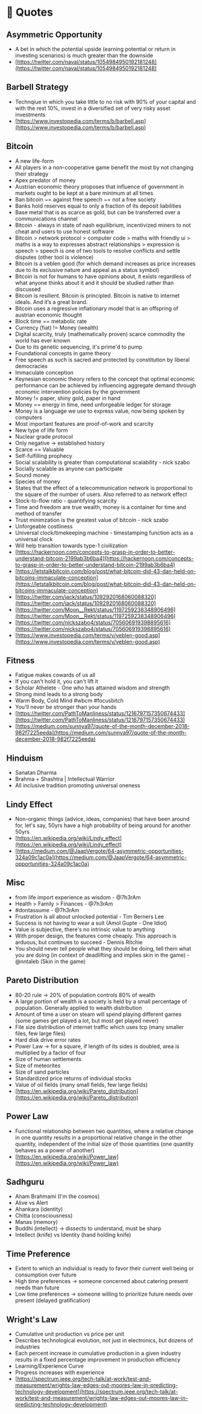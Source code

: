 # 💭 Quotes
## Asymmetric Opportunity
* A bet in which the potential upside (earning potential or return in investing scenarios) is much greater than the downside
* [https://twitter.com/naval/status/1054984950192181248](https://twitter.com/naval/status/1054984950192181248)

## Barbell Strategy
* Technqiue in which you take little to no risk with 90% of your capital and with the rest 10%, invest in a diversified set of very risky asset investments
* [https://www.investopedia.com/terms/b/barbell.asp](https://www.investopedia.com/terms/b/barbell.asp)

## Bitcoin
* A new life-form
* All players in a non-cooperative game benefit the most by not changing their strategy
* Apex predator of money
* Austrian economic theory proposes that influence of government in markets ought to be kept at a bare minimum at all times
* Ban bitcoin ~= against free speech ~= not a free society
* Banks hold reserves equal to only a fraction of its deposit liabilities
* Base metal that is as scarce as gold, but can be transferred over a communications channel
* Bitcoin - always in state of nash equilibrium, incentivized miners to not cheat and users to use honest software
* Bitcoin > network protocol > computer code > maths with friendly ui > maths is a way to expresses abstract relationships > expression is speech > speech is one of two tools to resolve conflicts and settle disputes (other tool is violence)
* Bitcoin is a veblen good (for which demand increases as price increases due to its exclusive nature and appeal as a status symbol)
* Bitcoin is not for humans to have opinions about, it exists regardless of what anyone thinks about it and it should be studied rather than discussed
* Bitcoin is resilient. Bitcoin is principled. Bitcoin is native to internet ideals. And it’s a great brand.
* Bitcoin uses a regressive inflationary model that is an offspring of austrian economic thought
* Block time == metabolic rate
* Currency (fiat) != Money (wealth)
* Digital scarcity, truly (mathematically proven) scarce commodity the world has ever known
* Due to its genetic sequencing, it's prime'd to pump
* Foundational concepts in game theory
* Free speech as such is sacred and protected by constitution by liberal democracies
* Immaculate conception
* Keynesian economic theory refers to the concept that optimal economic performance can be achieved by influencing aggregate demand through economic intervention policies by the government
* Money != paper, shiny gold, paper in hand
* Money == energy in time, need unforgeable ledger for storage
* Money is a language we use to express value, now being spoken by computers
* Most important features are proof-of-work and scarcity
* New type of life form
* Nuclear grade protocol
* Only negative -> established history
* Scarce == Valuable
* Self-fulfilling prophecy
* Social scalability is greater than computational scalability - nick szabo
* Socially scalable as anyone can participate
* Sound money
* Species of money
* States that the effect of a telecommunication network is proportional to the square of the number of users. Also referred to as network effect
* Stock-to-flow ratio - quantifying scarcity
* Time and freedom are true wealth, money is a container for time and method of transfer
* Trust minimzation is the greatest value of bitcoin - nick szabo
* Unforgeable costliness
* Universal clock/timekeeping machine - timestamping function acts as a universal clock
* Will help transition towards type-1 civilization
* [https://hackernoon.com/concepts-to-grasp-in-order-to-better-understand-bitcoin-2199ab3b6ba4](https://hackernoon.com/concepts-to-grasp-in-order-to-better-understand-bitcoin-2199ab3b6ba4)
* [https://letstalkbitcoin.com/blog/post/what-bitcoin-did-43-dan-held-on-bitcoins-immaculate-conception](https://letstalkbitcoin.com/blog/post/what-bitcoin-did-43-dan-held-on-bitcoins-immaculate-conception)
* [https://twitter.com/jack/status/1092920168060088320](https://twitter.com/jack/status/1092920168060088320)
* [https://twitter.com/Moon__Rekt/status/1197259238348906496](https://twitter.com/Moon__Rekt/status/1197259238348906496)
* [https://twitter.com/nickszabo4/status/705606919398895616](https://twitter.com/nickszabo4/status/705606919398895616)
* [https://www.investopedia.com/terms/v/veblen-good.asp](https://www.investopedia.com/terms/v/veblen-good.asp)

## Fitness
* Fatigue makes cowards of us all
* If you can't hold it, you can't lift it
* Scholar Athelete - One who has attained wisdom and strength
* Strong mind leads to a strong body
* Warm Body, Cold Mind #wbcm #focusbitch
* You'll never be stronger than your hands
* [https://twitter.com/PathToManliness/status/1216797157350674433](https://twitter.com/PathToManliness/status/1216797157350674433)
* [https://medium.com/sunnya97/quote-of-the-month-december-2018-982f7225eeda](https://medium.com/sunnya97/quote-of-the-month-december-2018-982f7225eeda)

## Hinduism
* Sanatan Dharma
* Brahma + Shashtra | Intellectual Warrior
* All inclusive tradition promoting universal oneness

## Lindy Effect
* Non-organic things (advice, ideas, companies) that have been around for, let's say, 50yrs have a high probability of being around for another 50yrs
* [https://en.wikipedia.org/wiki/Lindy_effect](https://en.wikipedia.org/wiki/Lindy_effect)
* [https://medium.com/@JaapVergote/64-asymmetric-opportunities-324a09c1ac0a](https://medium.com/@JaapVergote/64-asymmetric-opportunities-324a09c1ac0a)

## Misc
* from life import experience as wisdom - @7h3rAm
* Health > Family > Finances - @7h3rAm
* \#dontassume - @7h3rAm
* Frustration is all about unlocked potential - Tim Berners Lee
* Success is not having to wear a suit (Amol Gupte - One Idiot)
* Value is subjective, there's no intrinsic value to anything
* With proper design, the features come cheaply. This approach is arduous, but continues to succeed - Dennis Ritchie
* You should never tell people what they should be doing, tell them what you are doing (in context of deadlifting and implies skin in the game) - @nntaleb (Skin in the game)

## Pareto Distribution
* 80-20 rule -> 20% of population controls 80% of wealth
* A large portion of wealth is a society is held by a small percentage of population. Generally applied to wealth distribution
* Amount of time a user on steam will spend playing different games (some games get played a lot, but most get played never)
* File size distribution of internet traffic which uses tcp (many smaller files, few large files)
* Hard disk drive error rates
* Power Law -> for a square, if length of its sides is doubled, area is multiplied by a factor of four
* Size of human settlements
* Size of meteorites
* Size of sand particles
* Standardized price returns of individual stocks
* Value of oil fields (many small fields, few large fields)
* [https://en.wikipedia.org/wiki/Pareto_distribution](https://en.wikipedia.org/wiki/Pareto_distribution)

## Power Law
* Functional relationship between two quantities, where a relative change in one quantity results in a proportional relative change in the other quantity, independent of the initial size of those quantities (one quantity behaves as a power of another)
* [https://en.wikipedia.org/wiki/Power_law](https://en.wikipedia.org/wiki/Power_law)

## Sadhguru
* Aham Brahmami (I'm the cosmos)
* Alive vs Alert
* Ahankara (identity)
* Chitta (consciousness)
* Manas (memory)
* Buddhi (intellect) -> dissects to understand, must be sharp
* Intellect (knife) vs Identity (hand holding knife)

## Time Preference
* Extent to which an individual is ready to favor their current well being or consumption over future
* High time preferences -> someone concerned about catering present needs than future
* Low time preferences -> someone willing to prioritize future needs over present (delayed gratification)

## Wright's Law
* Cumulative unit production vs price per unit
* Describes technological evolution, not just in electronics, but dozens of industries
* Each percent increase in cumulative production in a given industry results in a fixed percentage improvement in production efficiency
* Learning/Experience Curve
* Progress increases with experience
* [https://spectrum.ieee.org/tech-talk/at-work/test-and-measurement/wrights-law-edges-out-moores-law-in-predicting-technology-development](https://spectrum.ieee.org/tech-talk/at-work/test-and-measurement/wrights-law-edges-out-moores-law-in-predicting-technology-development)
